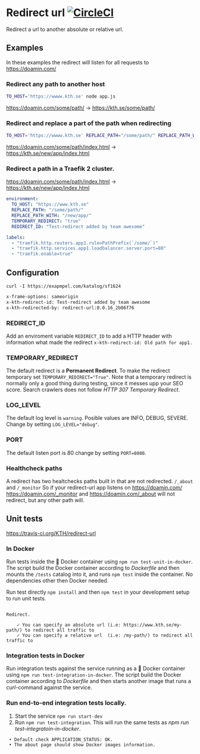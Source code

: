 # Redirect url [![CircleCI](https://circleci.com/gh/KTH/redirect-url.svg?style=svg)](https://circleci.com/gh/KTH/redirect-url)

Redirect a url to another absolute or relative url.

## Examples

In these examples the redirect will listen for all requests to https://doamin.com/

### Redirect any path to another host

```bash
TO_HOST='https://wwww.kth.se' node app.js
```

https://doamin.com/some/path/ -> https://kth.se/some/path/

### Redirect and replace a part of the path when redirecting

```bash
TO_HOST='https://wwww.kth.se' REPLACE_PATH="/some/path/" REPLACE_PATH_WITH="/new/app/" node app.js
```

https://doamin.com/some/path/index.html -> https://kth.se/new/app/index.html

### Redirect a path in a Traefik 2 cluster.

https://doamin.com/some/path/index.html -> https://kth.se/new/app/index.html

```yml
environment:
  TO_HOST: "https://www.kth.se"
  REPLACE_PATH: "/some/path/"
  REPLACE_PATH_WITH: "/new/app/"
  TEMPORARY_REDIRECT: "true"
  REDIRECT_ID: "Test-redirect added by team awesome"

labels:
  - "traefik.http.routers.app1.rule=PathPrefix(`/some/`)"
  - "traefik.http.services.app1.loadbalancer.server.port=80"
  - "traefik.enable=true"
```

## Configuration

`curl -I https://exapmpel.com/katalog/sf1624`

```bash
x-frame-options: sameorigin
x-kth-redirect-id: Test-redirect added by team awesome
x-kth-redirected-by: redirect-url:0.0.16_2b06f76
```

### REDIRECT_ID

Add an enviroment variable `REDIRECT_ID` to add a HTTP header with information what made the redirect `x-kth-redirect-id: Old path for app1.`

### TEMPORARY_REDIRECT

The default redirect is a **Permanent Redirect**. To make the redirect temporary set `TEMPORARY_REDIRECT="True"`. Note that a temporary redirect is normally only a good thing during testing, since it messes upp your SEO score. Search crawlers does not follow _HTTP 307 Temporary Redirect_.

### LOG_LEVEL

The default log level is `warning`. Posible values are INFO, DEBUG, SEVERE. Change by setting `LOG_LEVEL="debug"`.

### PORT

The default listen port is 80 change by setting `PORT=8080`.

### Healthcheck paths

A redirect has two healtchecks paths built in that are not redirected. `/_about` and `/_monitor`
So if your redirect-url app listens on https://doamin.com/ https://doamin.com/_monitor and https://doamin.com/_about will not redirect, but any other path will.

## Unit tests

https://travis-ci.org/KTH/redirect-url

### In Docker

Run tests inside the :whale: Docker container using `npm run test-unit-in-docker`. The script build the Docker container according to _Dockerfile_ and then mounts the `/tests` catalog into it, and runs `npm test` inside the container. No dependencies other then Docker needed.

Run test directly `npm install` and then `npm test` in your development setup to run unit tests.

```text

Redirect.

    ✓ You can specify an absolute url (i.e: https://www.kth.se/my-path/) to redirect all traffic to
    ✓ You can specify a relative url  (i.e: /my-path/) to redirect all traffic to

```

### Integration tests in Docker

Run integration tests against the service running as a :whale: Docker container using `npm run test-integration-in-docker`. The script build the Docker container according to _Dockerfile_ and then starts another image that runs a _curl_-command against the service.

### Run end-to-end integration tests locally.

1. Start the service `npm run start-dev`
2. Run `npm run test-integration`. This will run the same tests as _npm run test-integratoin-in-docker_.

```text
 • Default check APPLICATION_STATUS: OK.
 • The about page should show Docker images information.
```

